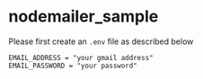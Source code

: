 # nodemailer_sample


Please first create an `.env` file as described below

```
EMAIL_ADDRESS = "your gmail address"
EMAIL_PASSWORD = "your password"
```

